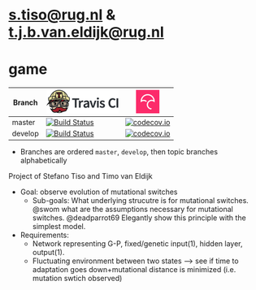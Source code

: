 # s.tiso@rug.nl & t.j.b.van.eldijk@rug.nl
# game

Branch |[![Travis CI logo](pics/TravisCI.png)](https://travis-ci.org)                                                         |[![Codecov logo](pics/Codecov.png)](https://www.codecov.io)
-------|----------------------------------------------------------------------------------------------------------------------|----------------------------------------------------------------------------------------------------------------------------------------------------
master |[![Build Status](https://travis-ci.org/swom/TimoStefanoProject.svg?branch=master)](https://travis-ci.org/swom/TimoStefanoProject) |[![codecov.io](https://codecov.io/github/swom/TimoStefanoProject/coverage.svg?branch=master)](https://codecov.io/github/swom/TimoStefanoProject/branch/master)
develop|[![Build Status](https://travis-ci.org/swom/TimoStefanoProject.svg?branch=develop)](https://travis-ci.org/swom/TimoStefanoProject)|[![codecov.io](https://codecov.io/github/swom/TimoStefanoProject/coverage.svg?branch=develop)](https://codecov.io/github/swom/TimoStefanoProject/branch/develop)

 * Branches are ordered `master`, `develop`, then topic branches alphabetically

Project of Stefano Tiso and Timo van Eldijk

- Goal: observe evolution of mutational switches
    - Sub-goals:
           What underlying strucutre is for mutational switches. @swom
           what are the assumptions necessary for mutational switches. @deadparrot69
           Elegantly show this principle with the simplest model.
 - Requirements: 
   - Network representing G-P, fixed/genetic input(1), hidden layer, output(1).
   - Fluctuating environment between two states --> see if time to adaptation goes down+mutational distance is minimized (i.e. mutation swtich observed)
   

